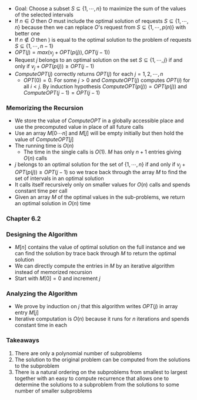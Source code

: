 - Goal: Choose a subset $S\subseteq \{1,\cdots,n\}$ to maximize the sum of the values of the selected intervals 
- If $n\in O$ then $O$ must include the optimal solution of requests $S\subseteq \{1,\cdots,n\}$ because then we can replace $O$'s request from $S\subseteq \{1,\cdots,p(n)\}$ with better one
- If $n\notin O$ then ) is equal to the optimal solution to the problem of requests $S\subseteq \{1,\cdots,n-1\}$
- $OPT(j)=max(v_j+OPT(p(j)), OPT(j-1))$
- Request $j$ belongs to an optimal solution on the set $S\subseteq \{1,\cdots,j\}$ if and only if $v_j+OPT(p(j))\geq OPT(j-1)$
- $ComputeOPT(j)$ correctly returns $OPT(j)$ for each $j=1,2,\cdots,n$
	- $OPT(0)=0$. For some $j>0$ and $ComputeOPT(j)$ computes $OPT(i)$ for all $i<j$. By induction hypothesis $ComputeOPT(p(j))=OPT(p(j))$ and  $ComputeOPT(j-1)=OPT(j-1)$ 
### Memorizing the Recursion
- We store the value of $ComputeOPT$ in a globally accessible place and use the precomputed value in place of all future calls
- Use an array $M[0\cdots n]$ and $M[j]$ will be empty initially but then hold the value of $ComputeOPT[j]$ 
- The running time is $O(n)$
	- The time in the single calls is $O(1)$. $M$ has only $n+1$ entries giving $O(n)$ calls
- $j$ belongs to an optimal solution for the set of $\{1,\cdots,n\}$ if and only if $v_j+OPT(p(j))\geq OPT(j-1)$ so we trace back through the array $M$ to find the set of intervals in an optimal solution
- It calls itself recursively only on smaller values for $O(n)$ calls and spends constant time per call
- Given an array $M$ of the optimal values in the sub-problems, we return an optimal solution in $O(n)$ time
### Chapter 6.2
### Designing the Algorithm
- $M[n]$ contains the value of optimal solution on the full instance and we can find the solution by trace back through $M$ to return the optimal solution
- We can directly compute the entries in $M$ by an iterative algorithm instead of memorized recursion
- Start with $M[0]=0$ and increment $j$
### Analyzing the Algorithm
- We prove by induction on $j$ that this algorithm writes $OPT(j)$ in array entry $M[j]$
- Iterative computation is $O(n)$ because it runs for $n$ iterations and spends constant time in each
### Takeaways
1. There are only a polynomial number of subproblems
2. The solution to the original problem can be computed from the solutions to the subproblem
3. There is a natural ordering on the subproblems from smallest to largest together with an easy to compute recurrence that allows one to determine the solutions to a subproblem from the solutions to some number of smaller subproblems

